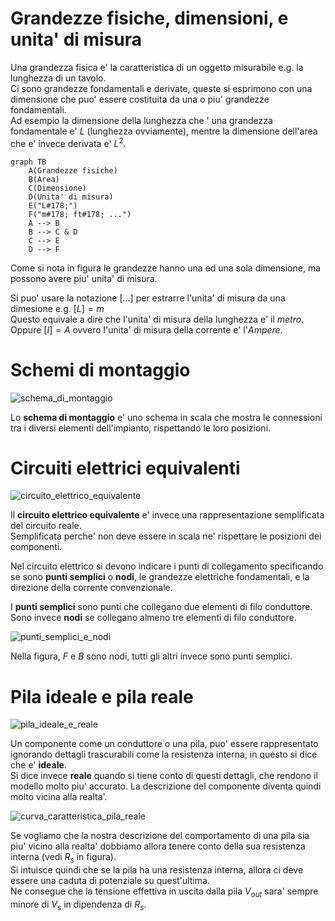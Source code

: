 # Grandezze fisiche, dimensioni, e unita' di misura

Una grandezza fisica e' la caratteristica di un oggetto misurabile e.g. la lunghezza di un tavolo.  
Ci sono grandezze fondamentali e derivate, queste si esprimono con una dimensione che puo' essere costituita da una o piu' grandezze fondamentali.  
Ad esempio la dimensione della lunghezza che ' una grandezza fondamentale e' $L$ (lunghezza ovviamente), mentre la dimensione dell'area che e' invece derivata e' $L^2$.

```mermaid
graph TB
    A(Grandezze fisiche)
    B(Area)
    C(Dimensione)
    D(Unita' di misura)
    E("L#178;")
    F("m#178; ft#178; ...")
    A --> B
    B --> C & D
    C --> E
    D --> F
```  

Come si nota in figura le grandezze hanno una ed una sola dimensione, ma possono avere piu' unita' di misura. 

Si puo' usare la notazione $[...]$ per estrarre l'unita' di misura da una dimesione e.g. $[L] = m$  
Questo equivale a dire che l'unita' di misura della lunghezza e' il *metro*.  
Oppure $[I] = A$ ovvero l'unita' di misura della corrente e' l'*Ampere*.  

# Schemi di montaggio

![schema_di_montaggio](https://user-images.githubusercontent.com/7195133/200169419-25479ceb-4a30-4929-b3e5-730c5deabdf6.jpg)  

Lo **schema di montaggio** e' uno schema in scala che mostra le connessioni tra i diversi elementi dell'impianto, rispettando le loro posizioni.  

# Circuiti elettrici equivalenti

![circuito_elettrico_equivalente](https://user-images.githubusercontent.com/7195133/200169389-38e37b79-fef2-49db-a460-b70fbf638bb5.jpg)  

Il **circuito elettrico equivalente** e' invece una rappresentazione semplificata del circuito reale.  
Semplificata perche' non deve essere in scala ne' rispettare le posizioni dei componenti.  

Nel circuito elettrico si devono indicare i punti di collegamento specificando se sono **punti semplici** o **nodi**, le grandezze elettriche fondamentali, e la direzione della corrente convenzionale.  

I **punti semplici** sono punti che collegano due elementi di filo conduttore.  
Sono invece **nodi** se collegano almeno tre elementi di filo conduttore.  

![punti_semplici_e_nodi](https://user-images.githubusercontent.com/7195133/200171084-0d9c5873-81e7-48eb-b5b3-5648f2da4cb2.jpg)  

Nella figura, $F$ e $B$ sono nodi, tutti gli altri invece sono punti semplici.  


# Pila ideale e pila reale  

![pila_ideale_e_reale](https://user-images.githubusercontent.com/7195133/200162627-463aa5d4-3ac2-4490-aced-19e8c0946431.jpg)  

Un componente come un conduttore o una pila, puo' essere rappresentato ignorando dettagli trascurabili come la resistenza interna, in questo si dice che e' **ideale**.  
Si dice invece **reale** quando si tiene conto di questi dettagli, che rendono il modello molto piu' accurato. La descrizione del componente diventa quindi molto vicina alla realta'.  

![curva_caratteristica_pila_reale](https://user-images.githubusercontent.com/7195133/200162981-7523217c-7523-4ae4-b9f7-9c3f90d945fa.jpg) 

Se vogliamo che la nostra descrizione del comportamento di una pila sia piu' vicino alla realta' dobbiamo allora tenere conto della sua resistenza interna (vedi $R_s$ in figura).  
Si intuisce quindi che se la pila ha una resistenza interna, allora ci deve essere una caduta di potenziale su quest'ultima.  
Ne consegue che la tensione effettiva in uscita dalla pila $V_{out}$ sara' sempre minore di $V_s$ in dipendenza di $R_s$.  

